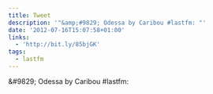 ```yaml
---
title: Tweet
description: '"&amp;#9829; Odessa by Caribou #lastfm: "'
date: '2012-07-16T15:07:58+01:00'
links:
  - 'http://bit.ly/85bjGK'
tags:
  - lastfm
---
```

&amp;#9829; Odessa by Caribou #lastfm: 

